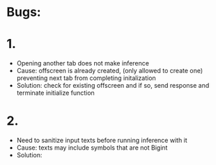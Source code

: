
# Bugs:

# 1.
- Opening another tab does not make inference
- Cause: offscreen is already created, (only allowed to create one) preventing next tab from completing initalization
- Solution: check for existing offscreen and if so, send response and terminate initialize function

# 2.
- Need to sanitize input texts before running inference with it
- Cause: texts may include symbols that are not Bigint
- Solution:

